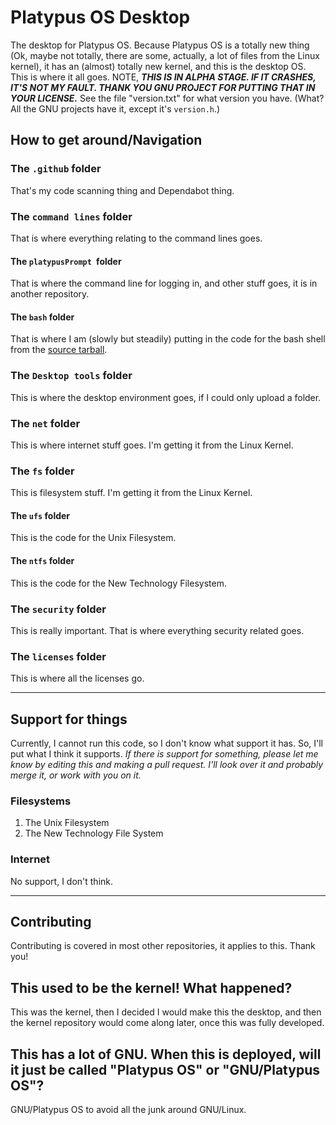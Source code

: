 # Platypus OS Desktop
The desktop for Platypus OS. Because Platypus OS is a totally new thing (Ok, maybe not totally, there are some, actually, a lot of files from the Linux kernel), it has an (almost) totally new kernel, and this is the desktop OS. This is where it all goes. NOTE, ***THIS IS IN ALPHA STAGE. IF IT CRASHES, IT'S NOT MY FAULT. THANK YOU GNU PROJECT FOR PUTTING THAT IN YOUR LICENSE.*** See the file "version.txt" for what version you have. (What? All the GNU projects have it, except it's `version.h`.)
## How to get around/Navigation
### The `.github` folder
That's my code scanning thing and Dependabot thing.
### The `command lines` folder
That is where everything relating to the command lines goes.
#### The `platypusPrompt `folder
That is where the command line for logging in, and other stuff goes, it is in another repository.
#### The `bash` folder
That is where I am (slowly but steadily) putting in the code for the bash shell from the [source tarball](https://github.com/Platypus-Tech/platypus-os-desktop-alpha/blob/main/command%20lines/bash-5.0.tar.gz).
### The `Desktop tools` folder
This is where the desktop environment goes, if I could only upload a folder.
### The `net` folder
This is where internet stuff goes. I'm getting it from the Linux Kernel.
### The `fs` folder
This is filesystem stuff. I'm getting it from the Linux Kernel.
#### The `ufs` folder
This is the code for the Unix Filesystem.
#### The `ntfs` folder
This is the code for the New Technology Filesystem.
### The `security` folder
This is really important. That is where everything security related goes.
### The `licenses` folder
This is where all the licenses go.
***
## Support for things
Currently, I cannot run this code, so I don't know what support it has. So, I'll put what I think it supports. *If there is support for something, please let me know by editing this and making a pull request. I'll look over it and probably merge it, or work with you on it.*
### Filesystems
1. The Unix Filesystem
2. The New Technology File System
### Internet
No support, I don't think.
***
## Contributing
Contributing is covered in most other repositories, it applies to this. Thank you!
## This used to be the kernel! What happened?
This was the kernel, then I decided I would make this the desktop, and then the kernel repository would come along later, once this was fully developed.
## This has a lot of GNU. When this is deployed, will it just be called "Platypus OS" or "GNU/Platypus OS"?
GNU/Platypus OS to avoid all the junk around GNU/Linux.
